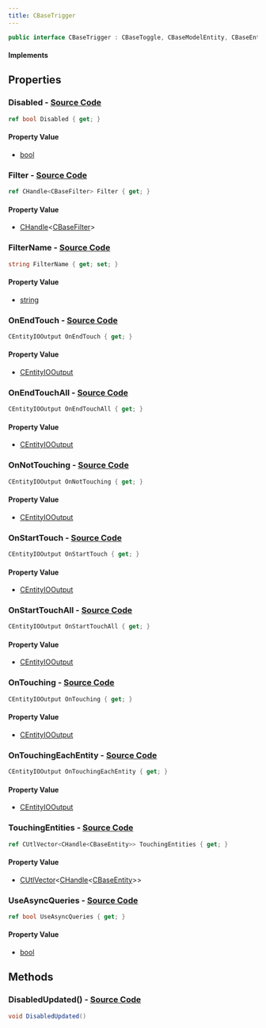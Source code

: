 ```yaml
---
title: CBaseTrigger
---
```


```csharp
public interface CBaseTrigger : CBaseToggle, CBaseModelEntity, CBaseEntity, CEntityInstance, ISchemaClass<CEntityInstance>, ISchemaClass<CBaseEntity>, ISchemaClass<CBaseModelEntity>, ISchemaClass<CBaseToggle>, ISchemaClass<CBaseTrigger>, ISchemaField, ISchemaClass, INativeHandle
```

#### Implements

## Properties

### **Disabled** - [Source Code](https://github.com/swiftly-solution/swiftlys2/blob/main/managed/src/SwiftlyS2.Generated/Schemas/Interfaces/CBaseTrigger.cs#L36)

```csharp
ref bool Disabled { get; }
```

#### Property Value

- [bool](https://learn.microsoft.com/dotnet/api/system.boolean)

### **Filter** - [Source Code](https://github.com/swiftly-solution/swiftlys2/blob/main/managed/src/SwiftlyS2.Generated/Schemas/Interfaces/CBaseTrigger.cs#L34)

```csharp
ref CHandle<CBaseFilter> Filter { get; }
```

#### Property Value

- [CHandle](/docs/api/shared/natives/chandle-1)<[CBaseFilter](/docs/api/shared/schemadefinitions/cbasefilter)>

### **FilterName** - [Source Code](https://github.com/swiftly-solution/swiftlys2/blob/main/managed/src/SwiftlyS2.Generated/Schemas/Interfaces/CBaseTrigger.cs#L32)

```csharp
string FilterName { get; set; }
```

#### Property Value

- [string](https://learn.microsoft.com/dotnet/api/system.string)

### **OnEndTouch** - [Source Code](https://github.com/swiftly-solution/swiftlys2/blob/main/managed/src/SwiftlyS2.Generated/Schemas/Interfaces/CBaseTrigger.cs#L20)

```csharp
CEntityIOOutput OnEndTouch { get; }
```

#### Property Value

- [CEntityIOOutput](/docs/api/shared/schemadefinitions/centityiooutput)

### **OnEndTouchAll** - [Source Code](https://github.com/swiftly-solution/swiftlys2/blob/main/managed/src/SwiftlyS2.Generated/Schemas/Interfaces/CBaseTrigger.cs#L22)

```csharp
CEntityIOOutput OnEndTouchAll { get; }
```

#### Property Value

- [CEntityIOOutput](/docs/api/shared/schemadefinitions/centityiooutput)

### **OnNotTouching** - [Source Code](https://github.com/swiftly-solution/swiftlys2/blob/main/managed/src/SwiftlyS2.Generated/Schemas/Interfaces/CBaseTrigger.cs#L28)

```csharp
CEntityIOOutput OnNotTouching { get; }
```

#### Property Value

- [CEntityIOOutput](/docs/api/shared/schemadefinitions/centityiooutput)

### **OnStartTouch** - [Source Code](https://github.com/swiftly-solution/swiftlys2/blob/main/managed/src/SwiftlyS2.Generated/Schemas/Interfaces/CBaseTrigger.cs#L16)

```csharp
CEntityIOOutput OnStartTouch { get; }
```

#### Property Value

- [CEntityIOOutput](/docs/api/shared/schemadefinitions/centityiooutput)

### **OnStartTouchAll** - [Source Code](https://github.com/swiftly-solution/swiftlys2/blob/main/managed/src/SwiftlyS2.Generated/Schemas/Interfaces/CBaseTrigger.cs#L18)

```csharp
CEntityIOOutput OnStartTouchAll { get; }
```

#### Property Value

- [CEntityIOOutput](/docs/api/shared/schemadefinitions/centityiooutput)

### **OnTouching** - [Source Code](https://github.com/swiftly-solution/swiftlys2/blob/main/managed/src/SwiftlyS2.Generated/Schemas/Interfaces/CBaseTrigger.cs#L24)

```csharp
CEntityIOOutput OnTouching { get; }
```

#### Property Value

- [CEntityIOOutput](/docs/api/shared/schemadefinitions/centityiooutput)

### **OnTouchingEachEntity** - [Source Code](https://github.com/swiftly-solution/swiftlys2/blob/main/managed/src/SwiftlyS2.Generated/Schemas/Interfaces/CBaseTrigger.cs#L26)

```csharp
CEntityIOOutput OnTouchingEachEntity { get; }
```

#### Property Value

- [CEntityIOOutput](/docs/api/shared/schemadefinitions/centityiooutput)

### **TouchingEntities** - [Source Code](https://github.com/swiftly-solution/swiftlys2/blob/main/managed/src/SwiftlyS2.Generated/Schemas/Interfaces/CBaseTrigger.cs#L30)

```csharp
ref CUtlVector<CHandle<CBaseEntity>> TouchingEntities { get; }
```

#### Property Value

- [CUtlVector](/docs/api/-1)<[CHandle](/docs/api/shared/natives/chandle-1)<[CBaseEntity](/docs/api/shared/schemadefinitions/cbaseentity)>>

### **UseAsyncQueries** - [Source Code](https://github.com/swiftly-solution/swiftlys2/blob/main/managed/src/SwiftlyS2.Generated/Schemas/Interfaces/CBaseTrigger.cs#L38)

```csharp
ref bool UseAsyncQueries { get; }
```

#### Property Value

- [bool](https://learn.microsoft.com/dotnet/api/system.boolean)

## Methods

### **DisabledUpdated()** - [Source Code](https://github.com/swiftly-solution/swiftlys2/blob/main/managed/src/SwiftlyS2.Generated/Schemas/Interfaces/CBaseTrigger.cs#L40)

```csharp
void DisabledUpdated()
```

